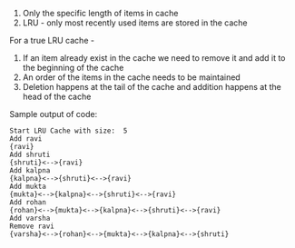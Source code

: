 1. Only the specific length of items in cache
2. LRU - only most recently used items are stored in the cache


For a true LRU cache - 
1. If an item already exist in the cache we need to remove it and add it to the beginning of the cache
2. An order of the items in the cache needs to be maintained
3. Deletion happens at the tail of the cache and addition happens at the head of the cache


Sample output of code:

```
Start LRU Cache with size:  5
Add ravi
{ravi}
Add shruti
{shruti}<-->{ravi}
Add kalpna
{kalpna}<-->{shruti}<-->{ravi}
Add mukta
{mukta}<-->{kalpna}<-->{shruti}<-->{ravi}
Add rohan
{rohan}<-->{mukta}<-->{kalpna}<-->{shruti}<-->{ravi}
Add varsha
Remove ravi
{varsha}<-->{rohan}<-->{mukta}<-->{kalpna}<-->{shruti}
```